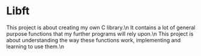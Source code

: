 # Libft

This project is about creating my own C library.\n
It contains a lot of general purpose functions that my further programs will rely upon.\n
This project is about understanding the way these functions work, implementing and learning to use them.\n
